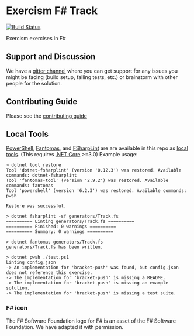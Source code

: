 # Exercism F# Track

[![Build Status](https://travis-ci.org/exercism/fsharp.svg?branch=master)](https://travis-ci.org/exercism/fsharp)

Exercism exercises in F#

## Support and Discussion

We have a [gitter channel](https://gitter.im/exercism/xfsharp) where you can get support for any issues you might be facing (build setup, failing tests, etc.) or brainstorm with other people for the solution.


## Contributing Guide

Please see the [contributing guide](https://github.com/exercism/docs/tree/master/contributing-to-language-tracks)

## Local Tools

[PowerShell](https://github.com/PowerShell/PowerShell), [Fantomas](https://github.com/fsprojects/fantomas), and [FSharpLint](https://github.com/fsprojects/FSharpLint) are are available in this repo as [local tools](https://docs.microsoft.com/en-us/dotnet/core/whats-new/dotnet-core-3-0#local-tools). (This requires [.NET Core](https://dotnet.microsoft.com/download) >=3.0) Example usage:

```
> dotnet tool restore
Tool 'dotnet-fsharplint' (version '0.12.3') was restored. Available commands: dotnet-fsharplint
Tool 'fantomas-tool' (version '2.9.2') was restored. Available commands: fantomas
Tool 'powershell' (version '6.2.3') was restored. Available commands: pwsh

Restore was successful.

> dotnet fsharplint -sf generators/Track.fs
========== Linting generators/Track.fs ==========
========== Finished: 0 warnings ==========
========== Summary: 0 warnings ==========

> dotnet fantomas generators/Track.fs
generators/Track.fs has been written.

> dotnet pwsh ./test.ps1
Linting config.json
-> An implementation for 'bracket-push' was found, but config.json does not reference this exercise.
-> The implementation for 'bracket-push' is missing a README.
-> The implementation for 'bracket-push' is missing an example solution.
-> The implementation for 'bracket-push' is missing a test suite.
```

### F# icon
The F# Software Foundation logo for F# is an asset of the F# Software Foundation. We have adapted it with permission.
